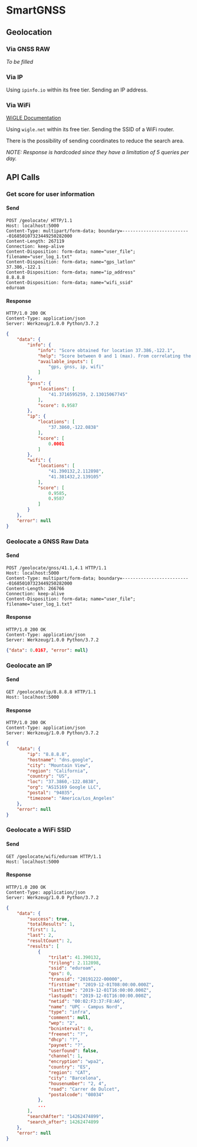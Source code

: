 # SmartGNSS

## Geolocation

### Via GNSS RAW
_To be filled_

### Via IP
Using `ipinfo.io` within its free tier. Sending an IP address.

### Via WiFi
[WiGLE Documentation](https://api.wigle.net/swagger#/) 

Using `wigle.net` within its free tier. Sending the SSID of a WiFi
router.

There is the possibility of sending coordinates to reduce the search
area.

_NOTE: Response is hardcoded since they have a limitation of 5 queries
per day._

## API Calls

### Get score for user information

#### Send
```
POST /geolocate/ HTTP/1.1
Host: localhost:5000
Content-Type: multipart/form-data; boundary=--------------------------016850107323449250282000
Content-Length: 267119
Connection: keep-alive
Content-Disposition: form-data; name="user_file"; 
filename="user_log_1.txt"
Content-Disposition: form-data; name="gps_latlon"
37.386,-122.1
Content-Disposition: form-data; name="ip_address"
8.8.8.8
Content-Disposition: form-data; name="wifi_ssid"
eduroam
```

#### Response
```
HTTP/1.0 200 OK
Content-Type: application/json
Server: Werkzeug/1.0.0 Python/3.7.2
```

```json
{
    "data": {
        "info": {
            "info": "Score obtained for location 37.386,-122.1",
            "help": "Score between 0 and 1 (max). From correlating the different inputs given by the user",
            "available_inputs": [
                "gps, gnss, ip, wifi"
            ]
        },
        "gnss": {
            "locations": [
                "41.3716595259, 2.13015067745"
            ],
            "score": 0.9587
        },
        "ip": {
            "locations": [
                "37.3860,-122.0838"
            ],
            "score": [
                0.0001
            ]
        },
        "wifi": {
            "locations": [
                "41.390132,2.112898",
                "41.381432,2.139105"
            ],
            "score": [
                0.9585,
                0.9587
            ]
        }
    },
    "error": null
}
```

### Geolocate a GNSS Raw Data

#### Send 
```
POST /geolocate/gnss/41.1,4.1 HTTP/1.1
Host: localhost:5000
Content-Type: multipart/form-data; boundary=--------------------------016850107323449250282000
Content-Length: 266766
Connection: keep-alive
Content-Disposition: form-data; name="user_file"; 
filename="user_log_1.txt"
```

#### Response
```
HTTP/1.0 200 OK
Content-Type: application/json
Server: Werkzeug/1.0.0 Python/3.7.2
```

```json
{"data": 0.0167, "error": null}
```

### Geolocate an IP

#### Send 
```
GET /geolocate/ip/8.8.8.8 HTTP/1.1
Host: localhost:5000
```

#### Response
```
HTTP/1.0 200 OK
Content-Type: application/json
Server: Werkzeug/1.0.0 Python/3.7.2
```
```json
{
    "data": {
        "ip": "8.8.8.8",
        "hostname": "dns.google",
        "city": "Mountain View",
        "region": "California",
        "country": "US",
        "loc": "37.3860,-122.0838",
        "org": "AS15169 Google LLC",
        "postal": "94035",
        "timezone": "America/Los_Angeles"
    },
    "error": null
}
```

### Geolocate a WiFi SSID

#### Send
```
GET /geolocate/wifi/eduroam HTTP/1.1
Host: localhost:5000
```

#### Response
```
HTTP/1.0 200 OK
Content-Type: application/json
Server: Werkzeug/1.0.0 Python/3.7.2
```
```json
{
    "data": {
        "success": true,
        "totalResults": 1,
        "first": 1,
        "last": 2,
        "resultCount": 2,
        "results": [
            {
                "trilat": 41.390132,
                "trilong": 2.112898,
                "ssid": "eduroam",
                "qos": 0,
                "transid": "20191222-00000",
                "firsttime": "2019-12-01T08:00:00.000Z",
                "lasttime": "2019-12-01T16:00:00.000Z",
                "lastupdt": "2019-12-01T16:00:00.000Z",
                "netid": "00:02:F3:37:F8:A6",
                "name": "UPC - Campus Nord",
                "type": "infra",
                "comment": null,
                "wep": "2",
                "bcninterval": 0,
                "freenet": "?",
                "dhcp": "?",
                "paynet": "?",
                "userfound": false,
                "channel": 1,
                "encryption": "wpa2",
                "country": "ES",
                "region": "CAT",
                "city": "Barcelona",
                "housenumber": "2, 4",
                "road": "Carrer de Dulcet",
                "postalcode": "08034"
            },
            ...
        ],
        "searchAfter": "14262474899",
        "search_after": 14262474899
    },
    "error": null
}
```